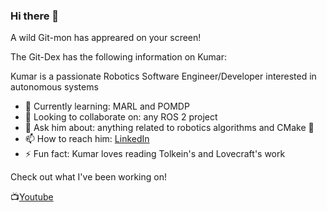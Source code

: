 ### Hi there 👋

A wild Git-mon has appreared on your screen!

The Git-Dex has the following information on Kumar:

Kumar is a passionate Robotics Software Engineer/Developer interested in autonomous systems
- 🌱 Currently learning: MARL and POMDP
- 👯 Looking to collaborate on: any ROS 2 project
- 💬 Ask him about: anything related to robotics algorithms and CMake 🤖
- 📫 How to reach him: [LinkedIn](https://www.linkedin.com/in/kumar-ramesh/)
- ⚡ Fun fact: Kumar loves reading Tolkein's and Lovecraft's work

Check out what I've been working on!

📺[Youtube](https://www.youtube.com/@kumar-ramesh)

